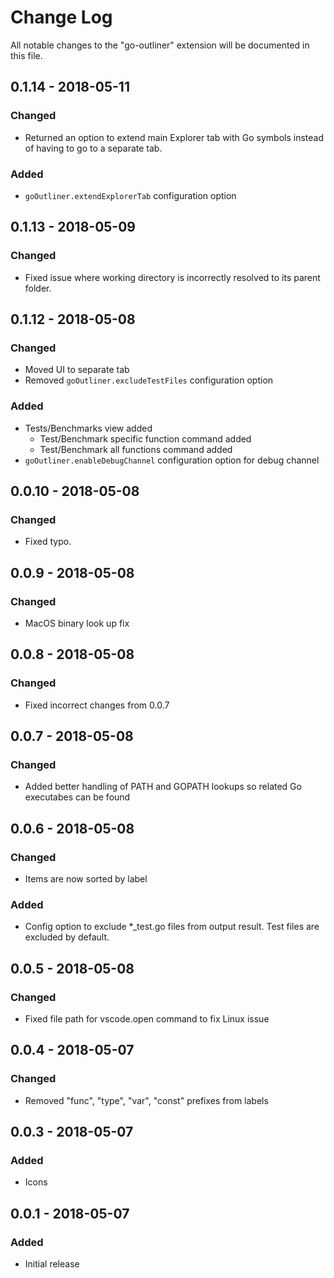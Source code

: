 # Change Log
All notable changes to the "go-outliner" extension will be documented in this file.

## 0.1.14 - 2018-05-11
### Changed
- Returned an option to extend main Explorer tab with Go symbols instead of having to go to a separate tab.

### Added
- `goOutliner.extendExplorerTab` configuration option

## 0.1.13 - 2018-05-09
### Changed
- Fixed issue where working directory is incorrectly resolved to its parent folder.

## 0.1.12 - 2018-05-08
### Changed
- Moved UI to separate tab
- Removed `goOutliner.excludeTestFiles` configuration option

### Added
- Tests/Benchmarks view added
    - Test/Benchmark specific function command added
    - Test/Benchmark all functions command added
- `goOutliner.enableDebugChannel` configuration option for debug channel

## 0.0.10 - 2018-05-08
### Changed
- Fixed typo.

## 0.0.9 - 2018-05-08
### Changed
- MacOS binary look up fix

## 0.0.8 - 2018-05-08
### Changed
- Fixed incorrect changes from 0.0.7

## 0.0.7 - 2018-05-08
### Changed
- Added better handling of PATH and GOPATH lookups so related Go executabes can be found

## 0.0.6 - 2018-05-08
### Changed
- Items are now sorted by label

### Added
- Config option to exclude *_test.go files from output result. Test files are excluded by default.

## 0.0.5 - 2018-05-08
### Changed
- Fixed file path for vscode.open command to fix Linux issue

## 0.0.4 - 2018-05-07
### Changed
- Removed "func", "type", "var", "const" prefixes from labels

## 0.0.3 - 2018-05-07
### Added
- Icons

## 0.0.1 - 2018-05-07
### Added
- Initial release